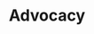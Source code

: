 ---
layout: post
title: Advocacy
description: >
sitemap: true
hide_last_modified: true
image:
  path:    /assets/img/subjects/advocacy/pagsc/bkg_pagsc_logo.png
  srcset:
    1920w: /assets/img/subjects/advocacy/pagsc/bkg_pagsc_logo.png
    #960w: /assets/img/subjects/advocacy/pagsc/bkg_pagsc_logo_50.png
    #480w: /assets/img/subjects/advocacy/pagsc/bkg_pagsc_logo_25.png
    #240w: /assets/img/subjects/advocacy/pagsc/bkg_pagsc_logo_125.png
---
